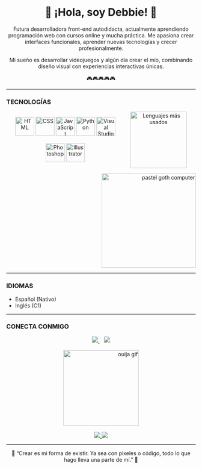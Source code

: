 <h1 align="center">🌸 ¡Hola, soy Debbie! 🌸</h1>

<p align="center">
  Futura desarrolladora front-end autodidacta, actualmente aprendiendo programación web con cursos online y mucha práctica.  
  Me apasiona crear interfaces funcionales, aprender nuevas tecnologías y crecer profesionalmente.
</p>
<p align="center">
  Mi sueño es desarrollar videojuegos y algún día crear el mío, combinando diseño visual con experiencias interactivas únicas.
</p>
<p align="center">
  🎮🎮🎮🎮🎮
</p>

---
</div>

### TECNOLOGÍAS

<div align="center" style="display: flex; justify-content: center; align-items: center; gap: 40px; flex-wrap: wrap;">

<!-- Íconos -->
<div>
  <img src="https://cdn.jsdelivr.net/gh/devicons/devicon/icons/html5/html5-original.svg" width="50" title="HTML" />
  <img src="https://cdn.jsdelivr.net/gh/devicons/devicon/icons/css3/css3-original.svg" width="50" title="CSS" />
  <img src="https://cdn.jsdelivr.net/gh/devicons/devicon/icons/javascript/javascript-original.svg" width="50" title="JavaScript" />
  <img src="https://cdn.jsdelivr.net/gh/devicons/devicon/icons/python/python-original.svg" width="50" title="Python" />
  <img src="https://cdn.jsdelivr.net/gh/devicons/devicon/icons/vscode/vscode-original.svg" width="50" title="Visual Studio Code" />
  <br><br>
  <img src="https://cdn.jsdelivr.net/gh/devicons/devicon/icons/photoshop/photoshop-plain.svg" width="50" title="Photoshop" />
  <img src="https://cdn.jsdelivr.net/gh/devicons/devicon/icons/illustrator/illustrator-plain.svg" width="50" title="Illustrator" />
</div>

<!-- Estadística (Dracula theme) -->
<div>
  <img src="https://github-readme-stats.vercel.app/api/top-langs/?username=DebbieStokess&layout=compact&theme=dracula&hide_title=true&hide_border=true&langs_count=6" alt="Lenguajes más usados" height="150" />
</div>

</div>


<p align="right">
  <img src="https://i.pinimg.com/originals/39/b2/89/39b289eca8b58a99b29423a4078504fe.gif" width="250" alt="pastel goth computer" />
</p>

</div>

---

### IDIOMAS

- Español (Nativo)  
- Inglés (C1)

---

### CONECTA CONMIGO

<div align="center">

  <!-- Botones de contacto -->
  <a href="https://www.linkedin.com/in/debacu97/" target="_blank">
    <img src="https://img.shields.io/badge/LinkedIn-%23dab4f7?style=for-the-badge&logo=linkedin&logoColor=black" />
  </a>
  &nbsp;&nbsp;
  <a href="mailto:debbiear1997@gmail.com">
    <img src="https://img.shields.io/badge/Gmail-%23dab4f7?style=for-the-badge&logo=gmail&logoColor=black" />
  </a>
  <br><br>
  <!-- GIF gótico -->
  <a href="#" align="right">
    <img src="https://i.pinimg.com/originals/62/1d/2d/621d2d2376e9b5b6d6be9a253ed25d04.gif" width="200" alt="ouija gif" />
  </a>
  <br><br>
  <a href="https://www.instagram.com/debbie_stks/?hl=en" target="_blank">
    <img src="https://img.shields.io/badge/INSTAGRAM-ffffff?style=for-the-badge&logo=instagram&logoColor=black&labelColor=dba8f0&color=dba8f0" />
  </a>
  <a href="https://discordapp.com/users/debbiestokes" target="_blank">
    <img src="https://img.shields.io/badge/DISCORD-ffffff?style=for-the-badge&logo=discord&logoColor=black&labelColor=dba8f0&color=dba8f0" />
  </a>


</div>

---

<p align="center">
  🖤 “Crear es mi forma de existir. Ya sea con pixeles o código, todo lo que hago lleva una parte de mí.” 🖤
</p>

